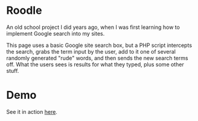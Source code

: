 Roodle
======

An old school project I did years ago, when I was first learning how to implement Google search into my sites.

This page uses a basic Google site search box, but a PHP script intercepts the search, grabs the term input by the user, add to it one of several randomly generated "rude" words, and then sends the new search terms off. What the users sees is results for what they typed, plus some other stuff.

Demo
=====
See it in action <a href="http://kaceycoughlin.com/Roodle/search.html">here</a>.
